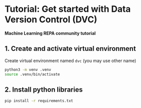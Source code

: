 # Tutorial: Get started with Data Version Control (DVC)
**Machine Learning REPA community tutorial**

## 1. Create and activate virtual environment

Create virtual environment named `dvc` (you may use other name)
```bash
python3 -m venv .venv
source .venv/bin/activate
```

## 2. Install python libraries

```bash
pip install -r requirements.txt
```
